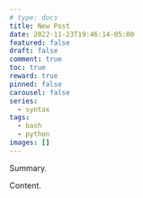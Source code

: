 ```yaml
---
# type: docs 
title: New Post
date: 2022-11-23T19:46:14-05:00
featured: false
draft: false
comment: true
toc: true
reward: true
pinned: false
carousel: false
series:
  - syntax
tags: 
  - bash
  - python
images: []
---
```


Summary.

<!--more-->

Content.
